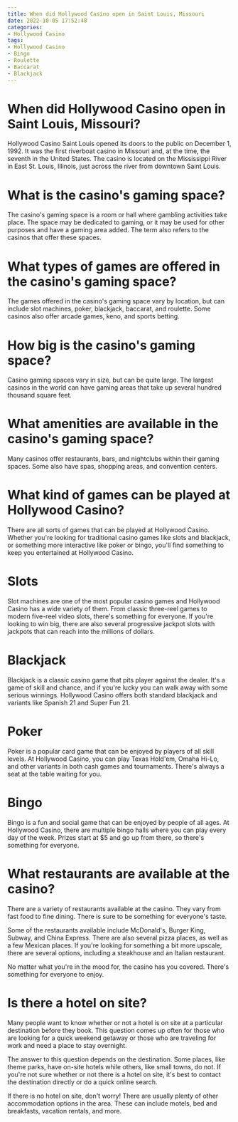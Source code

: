 ```yaml
---
title: When did Hollywood Casino open in Saint Louis, Missouri
date: 2022-10-05 17:52:48
categories:
- Hollywood Casino
tags:
- Hollywood Casino
- Bingo
- Roulette
- Baccarat
- Blackjack
---
```



#  When did Hollywood Casino open in Saint Louis, Missouri?

Hollywood Casino Saint Louis opened its doors to the public on December 1, 1992. It was the first riverboat casino in Missouri and, at the time, the seventh in the United States. The casino is located on the Mississippi River in East St. Louis, Illinois, just across the river from downtown Saint Louis.

#  What is the casino's gaming space?

The casino's gaming space is a room or hall where gambling activities take place. The space may be dedicated to gaming, or it may be used for other purposes and have a gaming area added. The term also refers to the casinos that offer these spaces.

# What types of games are offered in the casino's gaming space?

The games offered in the casino's gaming space vary by location, but can include slot machines, poker, blackjack, baccarat, and roulette. Some casinos also offer arcade games, keno, and sports betting.

# How big is the casino's gaming space?

Casino gaming spaces vary in size, but can be quite large. The largest casinos in the world can have gaming areas that take up several hundred thousand square feet.

# What amenities are available in the casino's gaming space?

Many casinos offer restaurants, bars, and nightclubs within their gaming spaces. Some also have spas, shopping areas, and convention centers.

#  What kind of games can be played at Hollywood Casino?

There are all sorts of games that can be played at Hollywood Casino. Whether you're looking for traditional casino games like slots and blackjack, or something more interactive like poker or bingo, you'll find something to keep you entertained at Hollywood Casino.

# Slots

Slot machines are one of the most popular casino games and Hollywood Casino has a wide variety of them. From classic three-reel games to modern five-reel video slots, there's something for everyone. If you're looking to win big, there are also several progressive jackpot slots with jackpots that can reach into the millions of dollars.

# Blackjack

Blackjack is a classic casino game that pits player against the dealer. It's a game of skill and chance, and if you're lucky you can walk away with some serious winnings. Hollywood Casino offers both standard blackjack and variants like Spanish 21 and Super Fun 21.

# Poker

Poker is a popular card game that can be enjoyed by players of all skill levels. At Hollywood Casino, you can play Texas Hold'em, Omaha Hi-Lo, and other variants in both cash games and tournaments. There's always a seat at the table waiting for you.

# Bingo

Bingo is a fun and social game that can be enjoyed by people of all ages. At Hollywood Casino, there are multiple bingo halls where you can play every day of the week. Prizes start at $5 and go up from there, so there's something for everyone.

#  What restaurants are available at the casino?

There are a variety of restaurants available at the casino. They vary from fast food to fine dining. There is sure to be something for everyone's taste.

Some of the restaurants available include McDonald's, Burger King, Subway, and China Express. There are also several pizza places, as well as a few Mexican places. If you're looking for something a bit more upscale, there are several options, including a steakhouse and an Italian restaurant.

No matter what you're in the mood for, the casino has you covered. There's something for everyone to enjoy.

#  Is there a hotel on site?

Many people want to know whether or not a hotel is on site at a particular destination before they book. This question comes up often for those who are looking for a quick weekend getaway or those who are traveling for work and need a place to stay overnight.

The answer to this question depends on the destination. Some places, like theme parks, have on-site hotels while others, like small towns, do not. If you're not sure whether or not there is a hotel on site, it's best to contact the destination directly or do a quick online search.

If there is no hotel on site, don't worry! There are usually plenty of other accommodation options in the area. These can include motels, bed and breakfasts, vacation rentals, and more.